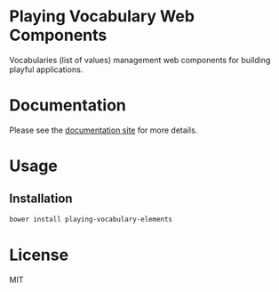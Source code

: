 Playing Vocabulary Web Components
=================================

Vocabularies (list of values) management web components for building playful applications.

# Documentation

Please see the [documentation site](https://playingio.github.io) for more details.

# Usage

## Installation

```bash
bower install playing-vocabulary-elements
```

# License

MIT